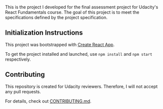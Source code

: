 This is the project I developed for the final assessment project for
Udacity's React Fundamentals course. The goal of this project is
to meet the specifications defined by the project specification.

## Initialization Instructions

This project was bootstrapped with [Create React App](https://github.com/facebookincubator/create-react-app).

To get the project installed and launched, use `npm install` and `npm start` respectively.

## Contributing

This repository is created for Udacity reviewers. Therefore, I will not accept any pull requests.

For details, check out [CONTRIBUTING.md](CONTRIBUTING.md).

